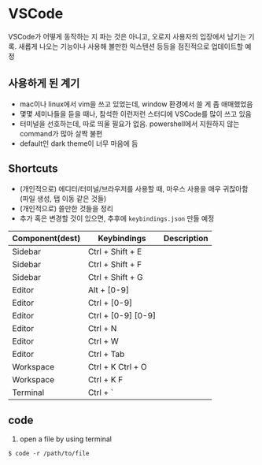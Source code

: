 # VSCode
VSCode가 어떻게 동작하는 지 파는 것은 아니고, 오로지 사용자의 입장에서 남기는 기록. 
새롭게 나오는 기능이나 사용해 볼만한 익스텐션 등등을 점진적으로 업데이트할 예정

## 사용하게 된 계기
- mac이나 linux에서 vim을 쓰고 있었는데, window 환경에서 쓸 게 좀 애매했었음
- 몇몇 세미나들을 듣을 때나, 참석한 이런저런 스터디에 VSCode를 많이 쓰고 있음
- 터미널을 선호하는데, 따로 띄울 필요가 없음. powershell에서 지원하지 않는 command가 많아 살짝 불편
- default인 dark theme이 너무 마음에 듬

## Shortcuts
- (개인적으로) 에디터/터미널/브라우저를 사용할 때, 마우스 사용을 매우 귀찮아함 (파일 생성, 탭 이동 같은 것들)
- (개인적으로) 쓸만한 것들을 정리
- 추가 혹은 변경할 것이 있으면, 추후에 `keybindings.json` 만들 예정

| Component(dest) | Keybindings | Description |
| - | - | - |
| Sidebar |  Ctrl + Shift + E | 
| Sidebar |  Ctrl + Shift + F | 
| Sidebar |  Ctrl + Shift + G |
| Editor | Alt + [0-9] |
| Editor | Ctrl + [0-9] | 
| Editor | Ctrl + [0-9] [0-9] |
| Editor | Ctrl + N |
| Editor | Ctrl + W |
| Editor | Ctrl + Tab |
| Workspace | Ctrl + K Ctrl + O |
| Workspace | Ctrl + K F |
| Terminal | Ctrl + ` |

## code
1. open a file by using terminal
```
$ code -r /path/to/file
```